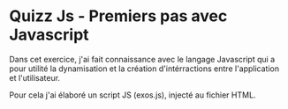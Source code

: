 # Quizz Js - Premiers pas avec Javascript

Dans cet exercice, j'ai fait connaissance avec le langage Javascript qui a pour utilité la dynamisation et la création d'intérractions entre l'application et l'utilisateur.

Pour cela j'ai élaboré un script JS (exos.js), injecté au fichier HTML.
